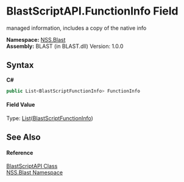 # BlastScriptAPI.FunctionInfo Field
 

managed information, includes a copy of the native info

**Namespace:**&nbsp;<a href="N_NSS_Blast">NSS.Blast</a><br />**Assembly:**&nbsp;BLAST (in BLAST.dll) Version: 1.0.0

## Syntax

**C#**<br />
``` C#
public List<BlastScriptFunctionInfo> FunctionInfo
```


#### Field Value
Type: <a href="https://docs.microsoft.com/dotnet/api/system.collections.generic.list-1" target="_blank" rel="noopener noreferrer">List</a>(<a href="T_NSS_Blast_BlastScriptFunctionInfo">BlastScriptFunctionInfo</a>)

## See Also


#### Reference
<a href="T_NSS_Blast_BlastScriptAPI">BlastScriptAPI Class</a><br /><a href="N_NSS_Blast">NSS.Blast Namespace</a><br />